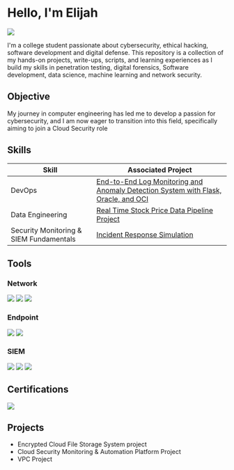 # Hello, I'm Elijah
<a href="https://www.linkedin.com/in/elijah-walker-440aa7237/"><img src="https://img.shields.io/badge/-LinkedIn-0072b1?&style=for-the-badge&logo=linkedin&logoColor=white" /></a>


I'm a college student passionate about cybersecurity, ethical hacking, software development and digital defense. This repository is a collection of my hands-on projects, write-ups, scripts, and learning experiences as I build my skills in penetration testing, digital forensics, Software development, data science, machine learning and network security.

## Objective

My journey in computer engineering has led me to develop a passion for cybersecurity, and I am now eager to transition into this field, specifically aiming to join a Cloud Security role

## Skills


| Skill                                         | Associated Project         |
|-----------------------------------------------|----------------------------|
|DevOps  |<a href="https://github.com/Ethewizard/End-to-End-Log-Monitoring-and-Anomaly-Detection-System-with-Flask-Oracle-and-OCI">End-to-End Log Monitoring and Anomaly Detection System with Flask, Oracle, and OCI</a>|
| Data Engineering | <a href="https://github.com/Ethewizard/Real-Time-Stock-Price-Data-Pipeline">Real Time Stock Price Data Pipeline Project</a>|
|Security Monitoring & SIEM Fundamentals  |<a href="https://github.com/Ethewizard/Incident-Response-Simulation">Incident Response Simulation</a>|



## Tools


### Network
<div>
    <img src="https://img.shields.io/badge/-Wireshark-1679A7?&style=for-the-badge&logo=Wireshark&logoColor=white" />
    <img src="https://img.shields.io/badge/-Suricata-EF3B2D?&style=for-the-badge&logo=Suricata&logoColor=white" />
    <img src="https://img.shields.io/badge/-Zeek-777BB4?&style=for-the-badge&logo=Zeek&logoColor=white" />
</div>

### Endpoint
<div>
    <img src="https://img.shields.io/badge/-Microsoft_Defender_for_Endpoint-00A4EF?&style=for-the-badge&logo=Microsoft&logoColor=white" />
    <img src="https://img.shields.io/badge/-Velociraptor-4B275F?&style=for-the-badge&logo=Velociraptor&logoColor=white" />
</div>

### SIEM
<div>
    <img src="https://img.shields.io/badge/-Microsoft_Sentinel-0078D4?&style=for-the-badge&logo=Microsoft&logoColor=white" />
    <img src="https://img.shields.io/badge/-Splunk-000000?&style=for-the-badge&logo=Splunk&logoColor=white" />
    <img src="https://img.shields.io/badge/-Elastic-005571?&style=for-the-badge&logo=Elastic&logoColor=white" />
</div>

## Certifications

<div>
<img src="https://img.shields.io/badge/-Security%2B-FF0000?&style=for-the-badge&logo=CompTIA&logoColor=white" />

</div>

## Projects
- Encrypted Cloud File Storage System project
- Cloud Security Monitoring & Automation Platform Project
- VPC Project

